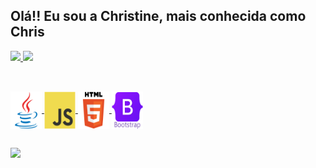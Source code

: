 ## Olá!! Eu sou a Christine, mais conhecida como Chris 

<div>
<a href="https://github.com/chris-kauffmann">
<img height="180cm" src="https://github-readme-stats.vercel.app/api?username=chris-kauffmann&show_icons=true&theme=dracula&include_all_commits=true&count_private=true"/>
<img height="180cm" src="https://github-readme-stats.vercel.app/api/top-langs/?username=chris-kauffmann&layout=compact&langs_count=16&theme=dracula"/>  
</div>
  
 ##
 
 <div style="display: inline_block"><br>
   <img align="center" alt=Chris-Java height="60" width="50" src="https://github.com/devicons/devicon/blob/master/icons/java/java-original.svg">
   <img align="center" alt=Chris-Js height="60" width="50" src="https://github.com/devicons/devicon/blob/master/icons/javascript/javascript-original.svg">
   <img align="center" alt=Chris-Html height="60" width="50" src="https://github.com/devicons/devicon/blob/master/icons/html5/html5-original-wordmark.svg">
   <img align="center" alt=Chris-Btsp height="60" width="50" src="https://github.com/devicons/devicon/blob/master/icons/bootstrap/bootstrap-original-wordmark.svg">
  </div>
  
  ##
  
  <div>
    <a href="https://www.linkedin.com/in/christine-outi-kauffmann-839366219/" target="_blank"><img src="https://img.shields.io/badge/LinkedIn-0077B5?style=for-the-badge&logo=linkedin&logoColor=white" target="_blank"></a>
  </div>
  
  ##
  
  
  
